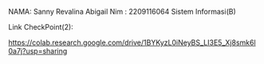 NAMA: Sanny Revalina Abigail
Nim : 2209116064
Sistem Informasi(B)

Link CheckPoint(2):

https://colab.research.google.com/drive/1BYKyzL0iNeyBS_LI3E5_Xj8smk6l0a7j?usp=sharing
